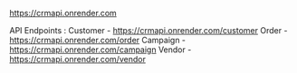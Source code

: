 https://crmapi.onrender.com

API Endpoints : 
Customer -  https://crmapi.onrender.com/customer
Order - https://crmapi.onrender.com/order
Campaign - https://crmapi.onrender.com/campaign
Vendor - https://crmapi.onrender.com/vendor

